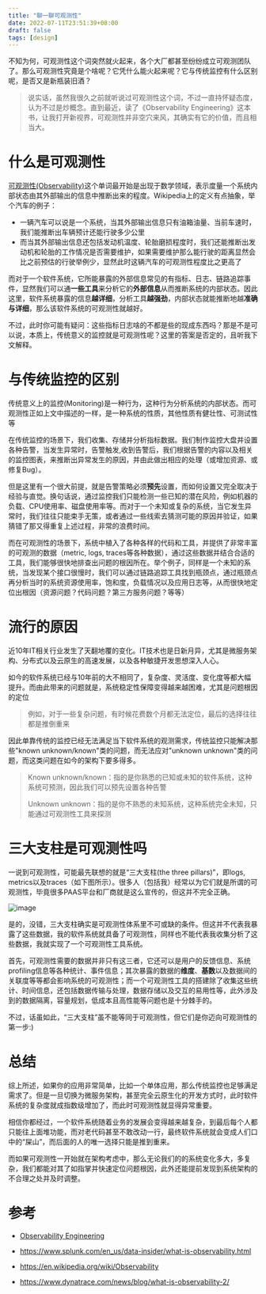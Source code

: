 ```yaml
---
title: "聊一聊可观测性"
date: 2022-07-11T23:51:39+08:00
draft: false
tags: [design]
---
```


不知为何，可观测性这个词突然就火起来，各个大厂都甚至纷纷成立可观测团队了。那么可观测性究竟是个啥呢？它凭什么能火起来呢？它与传统监控有什么区别呢，是否又是新瓶装旧酒？

> 说实话，虽然我很久之前就听说过可观测性这个词，不过一直持怀疑态度，认为不过是炒概念。直到最近，读了《Observability Engineering》这本书，让我打开新视界，可观测性并非空穴来风，其确实有它的价值，而且相当大。

# 什么是可观测性

[可观测性(Observability)](https://en.wikipedia.org/wiki/Observability)这个单词最开始是出现于数学领域，表示度量一个系统内部状态由其外部输出的信息中推断出来的程度。Wikipedia上的定义有点抽象，举个汽车的例子：

- 一辆汽车可以说是一个系统，当其外部输出信息只有油箱油量、当前车速时，我们能推断出车辆预计还能行驶多少公里
- 而当其外部输出信息还包括发动机温度、轮胎磨损程度时，我们还能推断出发动机和轮胎的工作情况是否需要维护，如果需要维护那么能行驶的距离显然会比之前预估的行驶举例少，显然此时这辆汽车的可观测性程度比之更高了

而对于一个软件系统，它所能暴露的外部信息常见的有指标、日志、链路追踪事件，显然我们可以通**一些工具**来分析它的**外部信息**从而推断系统的内部状态。因此这里，软件系统暴露的信息**越详细**，分析工具**越强劲**，内部状态就能推断地越**准确与详细**，那么该软件系统的可观测性就越好。

不过，此时你可能有疑问：这些指标日志啥的不都是些的现成东西吗？那是不是可以说，本质上，传统意义的监控就是可观测性呢？这里的答案是否定的，且听我下文解释。

# 与传统监控的区别

传统意义上的监控(Monitoring)是一种行为，这种行为分析系统的内部状态。而可观测性正如上文中描述的一样，是一种系统的性质，其他性质有健壮性、可测试性等

在传统监控的场景下，我们收集、存储并分析指标数据。我们制作监控大盘并设置各种告警，当发生异常时，告警触发,收到告警后，我们根据告警的内容以及相关的监控图表，来推断出异常发生的原因，并由此做出相应的处理（或增加资源、或修复Bug）。

但是这里有一个很大前提，就是告警策略必须**预先**设置，而如何设置又完全取决于经验与直觉。换句话说，通过监控我们只能检测一些已知的潜在风险，例如机器的负载、CPU使用率、磁盘使用率等。而对于一个未知或复杂的系统，当它发生异常时，我们往往只能束手无策，或者通过一些线索去猜测可能的原因并验证，如果猜错了那又得重复上述过程，非常的浪费时间。

而在可观测性的场景下，系统中植入了各种各样的代码和工具，并提供了非常丰富的可观测的数据（metric, logs, traces等各种数据），通过这些数据并结合合适的工具，我们能够很快地排查出问题的根因所在。举个例子，同样是一个未知的系统，当发现某个接口很慢时，我们可以通过链路追踪工具找到瓶颈点，通过瓶颈点再分析当时的系统资源使用率，饱和度，负载情况以及应用日志等，从而很快地定位出根因（资源问题？代码问题？第三方服务问题？等等）

# 流行的原因

近10年IT相关行业发生了天翻地覆的变化。IT技术也是日新月异，尤其是微服务架构、分布式以及云原生的高速发展，以及各种敏捷开发思想深入人心。

如今的软件系统已经与10年前的大不相同了，复杂度、灵活度、变化度等都大幅提升。而由此带来的问题就是，系统稳定性保障变得越来越困难，尤其是问题根因的定位

> 例如，对于一些复杂问题，有时候花费数个月都无法定位，最后的选择往往都是推倒重来

因此单靠传统的监控已经无法满足当下软件系统的观测需求，传统监控只能解决那些"known unknown/known"类的问题，而无法应对"unknown unknown"类的问题，而这类问题在如今的架构下要多得多。

> Known unknown/known：指的是你熟悉的已知或未知的软件系统，这种系统可预测，因此我们可以预先设置各种告警
>
> Unknown unknown：指的是你不熟悉的未知系统，这种系统完全未知，只能通过可观测性工具来探测

# 三大支柱是可观测性吗

一说到可观测性，可能最先联想的就是“三大支柱(the three pillars)”，即logs, metrics以及traces（如下图所示）。很多人（包括我）经常以为它们就是所谓的可观测性，毕竟很多PAAS平台和厂商就是这么宣传的，但这并不完全正确。

![image](https://miro.medium.com/max/874/0*3B4xZKX1Zjw9sgR6)

是的，没错，三大支柱确实是可观测性体系里不可或缺的条件。但这并不代表我暴露了这些数据，我的软件系统就具备了可观测性，同样也不能代表我收集分析了这些数据，我就实现了一个可观测性工具系统。

首先，可观测性需要的数据并非只有这三者，它还可以是用户的反馈信息、系统profiling信息等各种统计、事件信息；其次暴露的数据的**维度**、**基数**以及数据间的关联度等等都会影响系统的可观测性；而一个可观测性工具的搭建除了收集这些统计、时间信息，还包括数据传输与处理，数据存储以及交互的易用性等，此外涉及到的数据隔离，容量规划，低成本且高性能等问题也是十分棘手的。

不过，话虽如此，“三大支柱”虽不能等同于可观测性，但它们是你迈向可观测性的第一步:)

# 总结

综上所述，如果你的应用非常简单，比如一个单体应用，那么传统监控也足够满足需求了。但是一旦切换为微服务架构，甚至完全云原生化的开发方式时，此时软件系统的复杂度就成指数级增加了，而此时可观测性就显得异常重要。

相信你都经过，一个软件系统随着业务的发展会变得越来越复杂，到最后每个人都只能往上面堆功能，而对老代码甚至不敢改动一行，最终软件系统就会变成人们口中的“屎山”，而后面的人的唯一选择只能是推到重来。

而如果可观测性一开始就在架构考虑中，那么无论我们的的系统变化多大，多复杂，我们都能对其了如指掌并快速定位问题根因，此外还能提前发现到系统架构的不合理之处并及时调整。

# 参考

- [Observability Engineering](https://www.oreilly.com/library/view/observability-engineering/9781492076438/)
- https://www.splunk.com/en_us/data-insider/what-is-observability.html
- https://en.wikipedia.org/wiki/Observability

- https://www.dynatrace.com/news/blog/what-is-observability-2/
